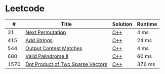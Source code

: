 # Leetcode

| # | Title | Solution | Runtime |
|---| ----- | -------- | ------- |
|31|[ Next Permutation](https://leetcode.com/problems/next-permutation/)|[C++](./solutions/31.%20Next%20Permutation.cpp)|4 ms|
|415|[ Add Strings](https://leetcode.com/problems/add-strings/)|[C++](./solutions/415.%20Add%20Strings.cpp)|24 ms|
|544|[ Output Contest Matches](https://leetcode.com/problems/output-contest-matches/)|[C++](./solutions/544.%20Output%20Contest%20Matches.cpp)|4 ms|
|680|[ Valid Palindrome II](https://leetcode.com/problems/valid-palindrome-ii/)|[C++](./solutions/680.%20Valid%20Palindrome%20II.cpp)|60 ms|
|1570|[ Dot Product of Two Sparse Vectors](https://leetcode.com/problems/dot-product-of-two-sparse-vectors/)|[C++](./solutions/1570.%20Dot%20Product%20of%20Two%20Sparse%20Vectors.cpp)|376 ms|
